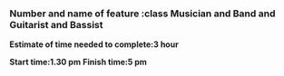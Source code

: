 ### Number and name of feature :class Musician and Band and Guitarist and Bassist

**Estimate of time needed to complete:3 hour**

**Start time:1.30 pm**
**Finish time:5 pm**